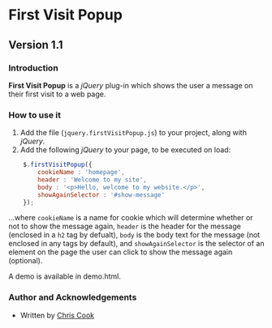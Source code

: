 First Visit Popup
=================

Version 1.1
-----------

### Introduction

__First Visit Popup__ is a _jQuery_ plug-in which shows the user a message on their first visit to a web page.

### How to use it

1. Add the file (`jquery.firstVisitPopup.js`) to your project, along with _jQuery_.
2. Add the following _jQuery_ to your page, to be executed on load:

```javascript
	$.firstVisitPopup({
		cookieName : 'homepage',
		header : 'Welcome to my site',
		body : '<p>Hello, welcome to my website.</p>',
		showAgainSelector : '#show-message'
	});
```

...where `cookieName` is a name for cookie which will determine whether or not to show the message again, `header` is the header for the message (enclosed in a `h2` tag by defualt), `body` is the body text for the message (not enclosed in any tags by default), and `showAgainSelector` is the selector of an element on the page the user can click to show the message again (optional).

A demo is available in demo.html.

### Author and Acknowledgements

+ Written by [Chris Cook](http://chris-cook.co.uk)
